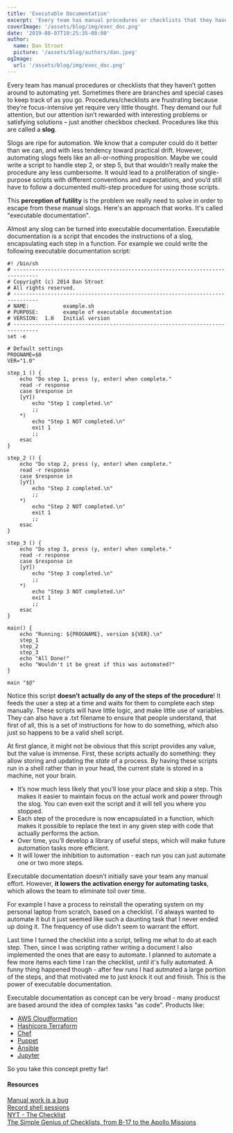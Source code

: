 ```yaml
---
title: 'Executable Documentation'
excerpt: 'Every team has manual procedures or checklists that they haven’t gotten around to automating yet. Sometimes there are branches and special cases to keep track of as you go. Procedures/checklists are frustrating because they’re focus-intensive yet require very little thought. They demand our full attention, but our attention isn’t rewarded with interesting problems or satisfying solutions – just another checkbox checked.'
coverImage: '/assets/blog/img/exec_doc.png'
date: '2019-08-07T10:25:35-08:00'
author:
  name: Dan Stroot
  picture: '/assets/blog/authors/dan.jpeg'
ogImage:
  url: '/assets/blog/img/exec_doc.png'
---
```


Every team has manual procedures or checklists that they haven’t gotten around to automating yet. Sometimes there are branches and special cases to keep track of as you go. Procedures/checklists are frustrating because they’re focus-intensive yet require very little thought. They demand our full attention, but our attention isn’t rewarded with interesting problems or satisfying solutions – just another checkbox checked. Procedures like this are called a **slog**.

Slogs are ripe for automation. We know that a computer could do it better than we can, and with less tendency toward practical drift. However, automating slogs feels like an all-or-nothing proposition. Maybe we could write a script to handle step 2, or step 5, but that wouldn’t really make the procedure any less cumbersome. It would lead to a proliferation of single-purpose scripts with different conventions and expectations, and you’d still have to follow a documented multi-step procedure for using those scripts.

This **perception of futility** is the problem we really need to solve in order to escape from these manual slogs. Here's an approach that works.  It's called "executable documentation".

Almost any slog can be turned into executable documentation. Executable documentation is a script that encodes the instructions of a slog, encapsulating each step in a function. For example we could write the following executable documentation script:

```shell
#! /bin/sh
# ------------------------------------------------------------------------------
# Copyright (c) 2014 Dan Stroot
# All rights reserved.
# ------------------------------------------------------------------------------
# NAME:           example.sh
# PURPOSE:        example of executable documentation
# VERSION:  1.0   Initial version
# ------------------------------------------------------------------------------
set -e

# Default settings
PROGNAME=$0
VER="1.0"

step_1 () {
    echo "Do step 1, press (y, enter) when complete."
    read -r response
    case $response in
    [yY])
        echo "Step 1 completed.\n"
        ;;
    *)
        echo "Step 1 NOT completed.\n"
        exit 1
        ;;
    esac
}

step_2 () {
    echo "Do step 2, press (y, enter) when complete."
    read -r response
    case $response in
    [yY])
        echo "Step 2 completed.\n"
        ;;
    *)
        echo "Step 2 NOT completed.\n"
        exit 1
        ;;
    esac
}

step_3 () {
    echo "Do step 3, press (y, enter) when complete."
    read -r response
    case $response in
    [yY])
        echo "Step 3 completed.\n"
        ;;
    *)
        echo "Step 3 NOT completed.\n"
        exit 1
        ;;
    esac
}

main() {
    echo "Running: ${PROGNAME}, version ${VER}.\n"
    step_1
    step_2
    step_3
    echo "All Done!"
    echo "Wouldn't it be great if this was automated?"
}

main "$@"
```

Notice this script **doesn’t actually do any of the steps of the procedure**! It feeds the user a step at a time and waits for them to complete each step manually. These scripts will have little logic, and make little use of variables. They can also have a .txt filename to ensure that people understand, that first of all, this is a set of instructions for how to do something, which also just so happens to be a valid shell script.

At first glance, it might not be obvious that this script provides any value, but the value is immense. First, these scripts actually do something: they allow storing and updating the *state* of a process. By having these scripts run in a shell rather than in your head, the current state is stored in a machine, not your brain.

* It’s now much less likely that you’ll lose your place and skip a step. This makes it easier to maintain focus on the actual work and power through the slog.  You can even exit the script and it will tell you where you stopped.
* Each step of the procedure is now encapsulated in a function, which makes it possible to replace the text in any given step with code that actually performs the action.
* Over time, you’ll develop a library of useful steps, which will make future automation tasks more efficient.
* It will lower the inhibition to automation - each run you can just automate one or two more steps.

Executable documentation doesn’t initially save your team any manual effort. However, **it lowers the activation energy for automating tasks**, which allows the team to eliminate toil over time.

For example I have a process to reinstall the operating system on my personal laptop from scratch, based on a checklist. I'd always wanted to automate it but it just seemed like such a daunting task that I never ended up doing it. The frequency of use didn't seem to warrant the effort.  

Last time I turned the checklist into a script, telling me what to do at each step. Then, since I was scripting rather writing a document I also implemented the ones that are easy to automate. I planned to automate a few more items each time I ran the checklist, until it's fully automated. A funny thing happened though - after few runs I had autmated a large portion of the steps, and that motivated me to just knock it out and finish.  This is the power of executable documentation.

Executable documentation as concept can be very broad -  many producst are based around the idea of complex tasks "as code". Products like:

* [AWS Cloudformation](https://aws.amazon.com/cloudformation/)
* [Hashicorp Terraform](https://www.terraform.io)
* [Chef](https://www.chef.io/)
* [Puppet](https://puppet.com)
* [Ansible](https://www.ansible.com/)
* [Jupyter](https://jupyter.org)

So you take this concept pretty far!

#### Resources

[Manual work is a bug](https://queue.acm.org/detail.cfm?id=3197520)</br>
[Record shell sessions](https://www.youtube.com/watch?v=tweyWNr6X18)</br>
[NYT - The Checklist](https://www.newyorker.com/magazine/2007/12/10/the-checklist)</br>
[The Simple Genius of Checklists, from B-17 to the Apollo Missions](https://blog.nuclino.com/the-simple-genius-of-checklists-from-b-17-to-the-apollo-missions)

